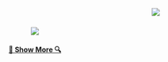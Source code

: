 <img align="right" src="https://visitor-badge.laobi.icu/badge?page_id=namikxgithub.namikxgithub">

<h1 align="center">
  <a href="https://git.io/typing-svg">
    <img src="https://readme-typing-svg.herokuapp.com/?lines=Hello,+There!+👋;This+is+Naman+Malik....;Nice+to+meet+you!&center=true&size=30">
  </a>
</h1>

<h4 align="center">
  <a href="https://github.com/namikxgithub?tab=repositories" title="Show Repositories">🔎 Show More 🔍</a>
</h4>
